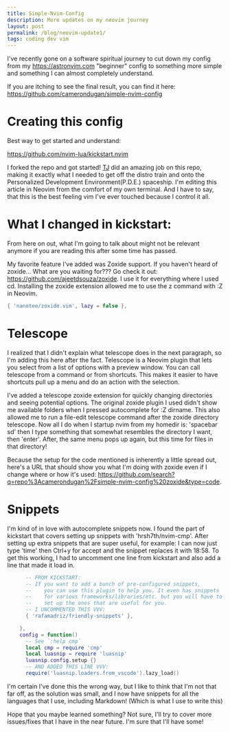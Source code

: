 ```yaml
---
title: Simple-Nvim-Config
description: More updates on my neovim journey
layout: post
permalink: /blog/neovim-update1/
tags: coding dev vim
---
```


I've recently gone on a software spiritual journey to cut down my config from
my <https://astronvim.com> "beginner" config to something more simple and
something I can almost completely understand.

If you are itching to see the final result, you can find it here:
<https://github.com/camerondugan/simple-nvim-config>

# Creating this config

Best way to get started and understand:

<https://github.com/nvim-lua/kickstart.nvim>

I forked the repo and got started! [TJ](https://github.com/tjdevries) did an
amazing job on this repo, making it exactly what I needed to get off the distro
train and onto the Personalized Development Environment(P.D.E.) spaceship. I'm
editing this article in Neovim from the comfort of my own terminal. And I have
to say, that this is the best feeling vim I've ever touched because I control
it all. 

# What I changed in kickstart:

From here on out, what I'm going to talk about might not be relevant anymore if
you are reading this after some time has passed. 

My favorite feature I've added was Zoxide support. If you haven't heard of
zoxide... What are you waiting for??? Go check it out:
<https://github.com/ajeetdsouza/zoxide>. I use it for everything where I used
cd. Installing the zoxide extension allowed me to use the z command with :Z in
Neovim.

```lua
{ 'nanotee/zoxide.vim', lazy = false }, 
```

# Telescope

I realized that I didn't explain what telescope does in the next paragraph, so I'm
adding this here after the fact. Telescope is a Neovim plugin that lets you select 
from a list of options with a preview window. You can call telescope from a command
or from shortcuts. This makes it easier to have shortcuts pull up a menu and do an
action with the selection.

I've added a telescope zoxide extension for quickly changing directories and
seeing potential options. The original zoxide plugin I used didn't show me
available folders when I pressed autocomplete for :Z dirname. This also allowed
me to run a file-edit telescope command after the zoxide directory telescope.
Now all I do when I startup nvim from my homedir is: 'spacebar sd' then I type
something that somewhat resembles the directory I want, then 'enter'. After,
the same menu pops up again, but this time for files in that directory!

Because the setup for the code mentioned is inherently a little spread out,
here's a URL that should show you what I'm doing with zoxide even if I change
where or how it's used: 
<https://github.com/search?q=repo%3Acamerondugan%2Fsimple-nvim-config%20zoxide&type=code>.

# Snippets

I'm kind of in love with autocomplete snippets now. I found the part of
kickstart that covers setting up snippets with 'hrsh7th/nvim-cmp'. After
setting up extra snippets that are super useful, for example: I can now just
type 'time' then Ctrl+y for accept and the snippet replaces it with 18:58. To
get this working, I had to uncomment one line from kickstart and also add a
line that made it load in.

```lua
	  -- FROM KICKSTART:
      -- If you want to add a bunch of pre-configured snippets,
      --    you can use this plugin to help you. It even has snippets
      --    for various frameworks/libraries/etc. but you will have to
      --    set up the ones that are useful for you.
	  -- I UNCOMMENTED THIS VVV:
      { 'rafamadriz/friendly-snippets' },

    },
    config = function()
      -- See `:help cmp`
      local cmp = require 'cmp'
      local luasnip = require 'luasnip'
      luasnip.config.setup {}
	  -- AND ADDED THIS LINE VVV:
      require('luasnip.loaders.from_vscode').lazy_load()

```

I'm certain I've done this the wrong way, but I like to think that I'm not 
that far off, as the solution was small, and I now have snippets for all
the languages that I use, including Markdown! (Which is what I use to write this)

Hope that you maybe learned something? Not sure, I'll try to cover more issues/fixes
that I have in the near future. I'm sure that I'll have some!
